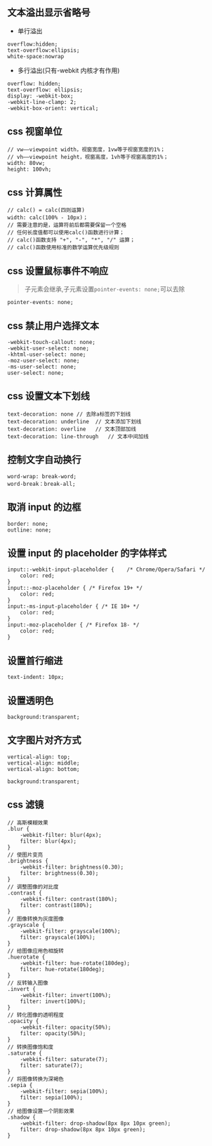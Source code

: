 ## 文本溢出显示省略号

- 单行溢出

```
overflow:hidden;
text-overflow:ellipsis;
white-space:nowrap
```

- 多行溢出(只有-webkit 内核才有作用)

```
overflow: hidden;
text-overflow: ellipsis;
display: -webkit-box;
-webkit-line-clamp: 2;
-webkit-box-orient: vertical;
```

## css 视窗单位

```
// vw——viewpoint width，视窗宽度，1vw等于视窗宽度的1%；
// vh——viewpoint height，视窗高度，1vh等于视窗高度的1%；
width: 80vw;
height: 100vh;
```

## css 计算属性

```
// calc() = calc(四则运算)
width: calc(100% - 10px)；
// 需要注意的是，运算符前后都需要保留一个空格
// 任何长度值都可以使用calc()函数进行计算；
// calc()函数支持 "+", "-", "*", "/" 运算；
// calc()函数使用标准的数学运算优先级规则
```

## css 设置鼠标事件不响应

> 子元素会继承,子元素设置`pointer-events: none;`可以去除

```
pointer-events: none;
```

## css 禁止用户选择文本

```
-webkit-touch-callout: none;
-webkit-user-select: none;
-khtml-user-select: none;
-moz-user-select: none;
-ms-user-select: none;
user-select: none;
```

## css 设置文本下划线

```
text-decoration: none // 去除a标签的下划线
text-decoration: underline  // 文本添加下划线
text-decoration: overline   // 文本顶部加线
text-decoration: line-through   // 文本中间加线
```

## 控制文字自动换行

```
word-wrap: break-word;
word-break：break-all;
```

## 取消 input 的边框

```
border: none;
outline: none;
```

## 设置 input 的 placeholder 的字体样式

```
input::-webkit-input-placeholder {    /* Chrome/Opera/Safari */
    color: red;
}
input::-moz-placeholder { /* Firefox 19+ */
    color: red;
}
input:-ms-input-placeholder { /* IE 10+ */
    color: red;
}
input:-moz-placeholder { /* Firefox 18- */
    color: red;
}
```

## 设置首行缩进

```
text-indent: 10px;
```

## 设置透明色

```
background:transparent;
```

## 文字图片对齐方式
```
vertical-align: top;
vertical-align: middle;
vertical-align: bottom;
```

```
background:transparent;
```

## css 滤镜

```
// 高斯模糊效果
.blur {
    -webkit-filter: blur(4px);
    filter: blur(4px);
}
// 使图片变亮
.brightness {
    -webkit-filter: brightness(0.30);
    filter: brightness(0.30);
}
// 调整图像的对比度
.contrast {
    -webkit-filter: contrast(180%);
    filter: contrast(180%);
}
// 图像转换为灰度图像
.grayscale {
    -webkit-filter: grayscale(100%);
    filter: grayscale(100%);
}
// 给图像应用色相旋转
.huerotate {
    -webkit-filter: hue-rotate(180deg);
    filter: hue-rotate(180deg);
}
// 反转输入图像
.invert {
    -webkit-filter: invert(100%);
    filter: invert(100%);
}
// 转化图像的透明程度
.opacity {
    -webkit-filter: opacity(50%);
    filter: opacity(50%);
}
// 转换图像饱和度
.saturate {
    -webkit-filter: saturate(7);
    filter: saturate(7);
}
// 将图像转换为深褐色
.sepia {
    -webkit-filter: sepia(100%);
    filter: sepia(100%);
}
// 给图像设置一个阴影效果
.shadow {
    -webkit-filter: drop-shadow(8px 8px 10px green);
    filter: drop-shadow(8px 8px 10px green);
}
```

##
